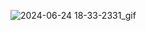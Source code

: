 ![2024-06-24 18-33-2331_gif](https://github.com/MyAlexro/Atmega328p_Timer/assets/44710632/7426bcf4-1768-497c-9be0-6998907209a2)

